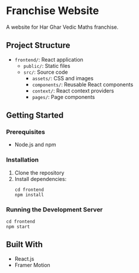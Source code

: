 # Franchise Website

A website for Har Ghar Vedic Maths franchise.

## Project Structure

- `frontend/`: React application
  - `public/`: Static files
  - `src/`: Source code
    - `assets/`: CSS and images
    - `components/`: Reusable React components
    - `context/`: React context providers
    - `pages/`: Page components

## Getting Started

### Prerequisites

- Node.js and npm

### Installation

1. Clone the repository
2. Install dependencies:
   ```
   cd frontend
   npm install
   ```

### Running the Development Server

```
cd frontend
npm start
```

## Built With

- React.js
- Framer Motion